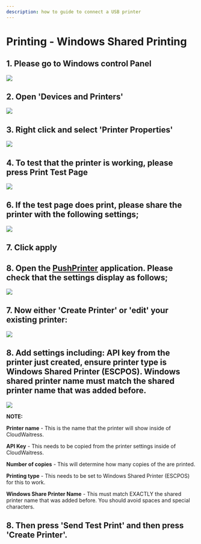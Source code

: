 ```yaml
---
description: how to guide to connect a USB printer
---
```


# Printing - Windows Shared Printing

## 1. Please go to Windows control Panel

![](../.gitbook/assets/untitled%20%283%29.png)

## 2. Open 'Devices and Printers'

![](../.gitbook/assets/untitled-1%20%283%29.png)

## 3. Right click and select 'Printer Properties'

![](../.gitbook/assets/untitled-2.png)

## 4. To test that the printer is working, please press Print Test Page

![](../.gitbook/assets/untitled-3%20%283%29.png)

## 6. If the test page does print, please share the printer with the following settings;

![](../.gitbook/assets/untitled-4%20%281%29.png)

## 7. Click apply

## 8. Open the [PushPrinter](https://pushprinter.com/#windows) application. Please check that the settings display as follows;

![](../.gitbook/assets/untitled-5.png)

## 7. Now either 'Create Printer' or 'edit' your existing printer:

![](../.gitbook/assets/untitled-6%20%284%29.png)

## 8. Add settings including: API key from the printer just created, ensure printer type is Windows Shared Printer \(ESCPOS\). Windows shared printer name must match the shared printer name that was added before.

![](../.gitbook/assets/untitled-7%20%281%29.png)

**NOTE:**

**Printer name** - This is the name that the printer will show inside of CloudWaitress.

**API Key** - This needs to be copied from the printer settings inside of CloudWaitress.

**Number of copies** - This will determine how many copies of the are printed.

**Printing type** - This needs to be set to Windows Shared Printer \(ESCPOS\) for this to work.

**Windows Share Printer Name** - This must match EXACTLY the shared printer name that was added before. You should avoid spaces and special characters.

## 8. Then press 'Send Test Print' and then press 'Create Printer'.

